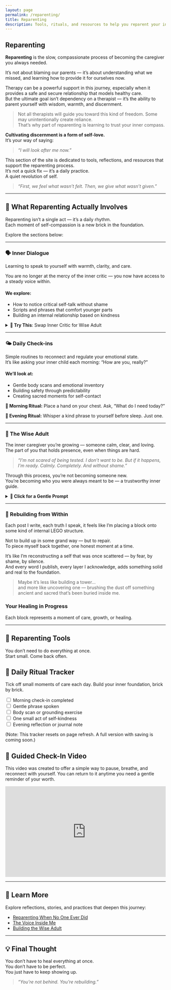 ```yaml
---
layout: page
permalink: /reparenting/
title: Reparenting
description: Tools, rituals, and resources to help you reparent your inner child and grow a wise, loving inner adult.
---
```


<h2>Reparenting</h2>

**Reparenting** is the slow, compassionate process of becoming the caregiver you always needed.

It’s not about blaming our parents — it’s about understanding what we missed, and learning how to provide it for ourselves now.

Therapy can be a powerful support in this journey, especially when it provides a safe and secure relationship that models healthy care.  
But the ultimate goal isn’t dependency on a therapist — it’s the ability to parent yourself with wisdom, warmth, and discernment.

> Not all therapists will guide you toward this kind of freedom. Some may unintentionally create reliance.  
> That’s why part of reparenting is learning to trust your inner compass.

**Cultivating discernment is a form of self-love.**  
It’s your way of saying:

> *“I will look after me now.”*

This section of the site is dedicated to tools, reflections, and resources that support the reparenting process.  
It’s not a quick fix — it’s a daily practice.  
A quiet revolution of self.

> _“First, we feel what wasn’t felt. Then, we give what wasn’t given.”_

---

## 🔁 What Reparenting Actually Involves

Reparenting isn’t a single act — it’s a daily rhythm.  
Each moment of self-compassion is a new brick in the foundation.

Explore the sections below:

---

### 🗣️ Inner Dialogue

Learning to speak to yourself with warmth, clarity, and care.

You are no longer at the mercy of the inner critic — you now have access to a steady voice within.

#### We explore:
- How to notice critical self-talk without shame  
- Scripts and phrases that comfort younger parts  
- Building an internal relationship based on kindness  

<details>
<summary><strong>💬 Try This</strong>: Swap Inner Critic for Wise Adult</summary>
<p>

**Inner Critic:** “You should be doing more.”  
**Wise Adult:** “You’ve done enough for today. Rest is productive, too.”

**Inner Critic:** “You’re too sensitive.”  
**Wise Adult:** “Your sensitivity is your strength. Let’s tend to it gently.”

</p>
</details>

---

### 🌤️ Daily Check-ins

Simple routines to reconnect and regulate your emotional state.  
It’s like asking your inner child each morning: “How are you, really?”

#### We’ll look at:
- Gentle body scans and emotional inventory  
- Building safety through predictability  
- Creating sacred moments for self-contact  

<div class="daily-checkin">
  <p><strong>🌱 Morning Ritual:</strong> Place a hand on your chest. Ask, “What do I need today?”</p>
  <p><strong>🌙 Evening Ritual:</strong> Whisper a kind phrase to yourself before sleep. Just one.</p>
</div>

---

### 🧓 The Wise Adult

The inner caregiver you’re growing — someone calm, clear, and loving.  
The part of you that holds presence, even when things are hard.

> _“I’m not scared of being tested. I don’t want to be. But if it happens, I’m ready. Calmly. Completely. And without shame.”_

Through this process, you’re not becoming someone new.  
You’re becoming who you were always meant to be — a trustworthy inner guide.

<details>
<summary><strong>🧭 Click for a Gentle Prompt</strong></summary>
<p>

> “What would a loving parent say to you right now?”

Write it down. Read it back out loud.

</p>
</details>

---

### 🧱 Rebuilding from Within

Each post I write, each truth I speak, it feels like I’m placing a block onto some kind of internal LEGO structure.

Not to build up in some grand way — but to repair.  
To piece myself back together, one honest moment at a time.

It’s like I’m reconstructing a self that was once scattered — by fear, by shame, by silence.  
And every word I publish, every layer I acknowledge, adds something solid and real to the foundation.

> Maybe it’s less like building a tower…  
> and more like uncovering one — brushing the dust off something ancient and sacred that’s been buried inside me.

<div class="lego-animation-section">
  <h3>Your Healing in Progress</h3>
  <p>Each block represents a moment of care, growth, or healing.</p>
  <div class="lego-silhouette">
    <!-- Animated blocks inside the silhouette -->
    <div class="block" style="top: 70%; left: 45%; animation-delay: 0s;"></div>
    <div class="block" style="top: 65%; left: 40%; animation-delay: 0.2s;"></div>
    <div class="block" style="top: 65%; left: 50%; animation-delay: 0.4s;"></div>
    <div class="block" style="top: 60%; left: 45%; animation-delay: 0.6s;"></div>
    <div class="block" style="top: 55%; left: 45%; animation-delay: 0.8s;"></div>
    <div class="block" style="top: 50%; left: 40%; animation-delay: 1.0s;"></div>
    <div class="block" style="top: 50%; left: 50%; animation-delay: 1.2s;"></div>
    <div class="block" style="top: 45%; left: 45%; animation-delay: 1.4s;"></div>
  </div>
</div>

---

## 🧰 Reparenting Tools

You don’t need to do everything at once.  
Start small. Come back often.

<section class="reparenting-tools">
  <!-- DAILY RITUAL TRACKER -->
  <div class="tracker">
    <h2>🌊 Daily Ritual Tracker</h2>
    <p>Tick off small moments of care each day. Build your inner foundation, brick by brick.</p>
    <form id="daily-checklist">
      <label><input type="checkbox" /> Morning check-in completed</label><br>
      <label><input type="checkbox" /> Gentle phrase spoken</label><br>
      <label><input type="checkbox" /> Body scan or grounding exercise</label><br>
      <label><input type="checkbox" /> One small act of self-kindness</label><br>
      <label><input type="checkbox" /> Evening reflection or journal note</label>
    </form>
    <p class="note">(Note: This tracker resets on page refresh. A full version with saving is coming soon.)</p>
  </div>

  <!-- EMBEDDED VIDEO CHECK-IN -->
  <div class="video-checkin">
    <h2>🎥 Guided Check-In Video</h2>
    <p>This video was created to offer a simple way to pause, breathe, and reconnect with yourself. You can return to it anytime you need a gentle reminder of your worth.</p>
    <div style="position: relative; padding-bottom: 56.25%; height: 0; overflow: hidden; max-width: 100%; height: auto;">
      <iframe src="https://www.youtube.com/embed/8gLpFjzHzYQ" frameborder="0" allowfullscreen style="position: absolute; top:0; left: 0; width: 100%; height: 100%;"></iframe>
    </div>
  </div>
</section>

---

## 🧠 Learn More

Explore reflections, stories, and practices that deepen this journey:

<ul class="blog-card-list">
  <li><a href="/blog/reparenting-when-no-one-ever-did/">Reparenting When No One Ever Did</a></li>
  <li><a href="/blog/the-voice-inside-me">The Voice Inside Me</a></li>
  <li><a href="/blog/building-the-wise-adult">Building the Wise Adult</a></li>
</ul>

---

## 💡 Final Thought

You don’t have to heal everything at once.  
You don’t have to be perfect.  
You just have to keep showing up.

> *“You’re not behind. You’re rebuilding.”*
